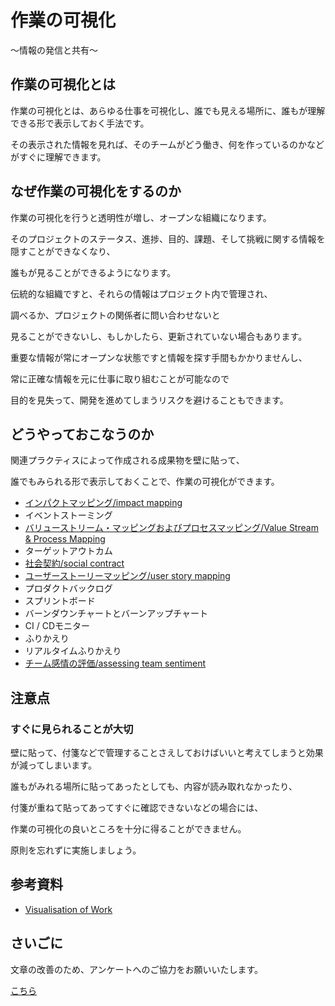# 作業の可視化

〜情報の発信と共有〜

## 作業の可視化とは

作業の可視化とは、あらゆる仕事を可視化し、誰でも見える場所に、誰もが理解できる形で表示しておく手法です。

その表示された情報を見れば、そのチームがどう働き、何を作っているのかなどがすぐに理解できます。

## なぜ作業の可視化をするのか

作業の可視化を行うと透明性が増し、オープンな組織になります。

そのプロジェクトのステータス、進捗、目的、課題、そして挑戦に関する情報を隠すことができなくなり、

誰もが見ることができるようになります。

伝統的な組織ですと、それらの情報はプロジェクト内で管理され、

調べるか、プロジェクトの関係者に問い合わせないと

見ることができないし、もしかしたら、更新されていない場合もあります。

重要な情報が常にオープンな状態ですと情報を探す手間もかかりませんし、

常に正確な情報を元に仕事に取り組むことが可能なので

目的を見失って、開発を進めてしまうリスクを避けることもできます。

## どうやっておこなうのか

関連プラクティスによって作成される成果物を壁に貼って、

誰でもみられる形で表示しておくことで、作業の可視化ができます。

* [インパクトマッピング/impact mapping](/practices/impact-mapping)
* イベントストーミング
* [バリューストリーム・マッピングおよびプロセスマッピング/Value Stream & Process Mapping](/practices/value-stream-process-mapping)
* ターゲットアウトカム
* [社会契約/social contract](/practices/social-contract)
* [ユーザーストーリーマッピング/user story mapping](/practices/user-story-mapping)
* プロダクトバックログ
* スプリントボード
* バーンダウンチャートとバーンアップチャート
* CI / CDモニター
* ふりかえり
* リアルタイムふりかえり
* [チーム感情の評価/assessing team sentiment](/practices/team-sentiment)

## 注意点

### すぐに見られることが大切

壁に貼って、付箋などで管理することさえしておけばいいと考えてしまうと効果が減ってしまいます。

誰もがみれる場所に貼ってあったとしても、内容が読み取れなかったり、

付箋が重ねて貼ってあってすぐに確認できないなどの場合には、

作業の可視化の良いところを十分に得ることができません。

原則を忘れずに実施しましょう。

## 参考資料

* [Visualisation of Work](https://openpracticelibrary.com/practice/visualisation-of-work/)

## さいごに

文章の改善のため、アンケートへのご協力をお願いいたします。

[こちら](https://forms.gle/TKUJ2Gs9EoH2jQvp7)
